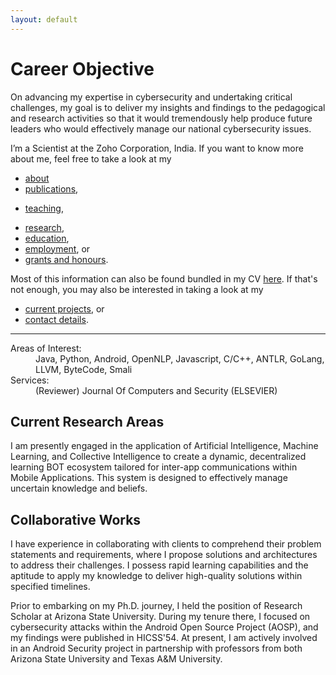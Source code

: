 ```yaml
---
layout: default
---
```


# Career Objective
On advancing my expertise in cybersecurity and undertaking critical challenges, my goal is to deliver my insights 
and findings to the pedagogical and research activities so that it would tremendously help produce future leaders 
who would effectively manage our national cybersecurity issues.

I’m a Scientist at the Zoho Corporation, India. If you want to know more about me, feel free to take a look at my

+ [about](./about.md)
+ [publications](./publications.md),
<!-- + [presentations](./presentations.md), -->
+ [teaching](./teaching.md),
<!-- + [events](./events.md), -->
+ [research](./research.md),
+ [education](./education.md),
+ [employment](./employment.md), or
+ [grants and honours](./financials.md).

Most of this information can also be found bundled in my CV [here](files/Pradeep_CV.pdf). If that's not enough, you may also be interested in taking a look at my

+ [current projects](./projects.md), or
+ [contact details](./contact.md).

* * *

<dl>
   <dt>Areas of Interest:</dt>
      <dd>Java, Python, Android, OpenNLP, Javascript, C/C++, ANTLR, GoLang, LLVM, ByteCode, Smali</dd>
   <dt>Services:</dt>
      <dd>(Reviewer) Journal Of Computers and Security (ELSEVIER) </dd>
</dl>

## Current Research Areas

I am presently engaged in the application of Artificial Intelligence, Machine Learning, and Collective Intelligence to create a dynamic, decentralized learning BOT ecosystem tailored for inter-app communications within Mobile Applications. This system is designed to effectively manage uncertain knowledge and beliefs.
 

## Collaborative Works

I have experience in collaborating with clients to comprehend their problem statements and requirements, where I propose solutions and architectures to address their challenges. I possess rapid learning capabilities and the aptitude to apply my knowledge to deliver high-quality solutions within specified timelines.

Prior to embarking on my Ph.D. journey, I held the position of Research Scholar at Arizona State University. During my tenure there, I focused on cybersecurity attacks within the Android Open Source Project (AOSP), and my findings were published in HICSS'54. At present, I am actively involved in an Android Security project in partnership with professors from both Arizona State University and Texas A&M University.
